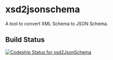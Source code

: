 xsd2jsonschema
==============

A tool to convert XML Schema to JSON Schema.

## Build Status
[ ![Codeship Status for xsd2JsonSchema](https://codeship.io/projects/ac50f7cdbf59ac2e9d4befce77834efad1ed5949/status)](https://codeship.io/projects/104942)
